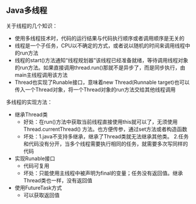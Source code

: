 ## Java多线程
关于线程的几个知识：
- 使用多线程技术时，代码的运行结果与代码执行顺序或者调用顺序是无关的
- 线程是一个子任务，CPU以不确定的方式，或者说以随机的时间来调用线程中的run方法
- 线程的start()方法通知“线程规划器”该线程已经准备就绪，等待调用线程对象的run方法。如果直接调用thread.run()那就不是异步了，而是同步执行，由main主线程调用该方法
- Thread也实现了Runable接口，意味着new Thread(Runnable target)也可以传入一个Thread对象，将一个Thread对象的run方法交给其他线程调用

多线程的实现方法：
- 继承Thread类
    - 好处：在run()方法中获取当前线程直接使用this就可以了，无须使用Thread.currentThread() 方法。也方便传参，通过set方法或者构造函数
    - 坏处：1.java不支持多继承，继承了Thread类就无法继承其他类。 2.任务和代码没有分开，当多个线程需要执行相同的任务，就需要多次写同样的代码
- 实现Runable接口
    - 代码可复用
    - 坏处：只能使用主线程中被声明为final的变量；任务没有返回值。继承Thread类也一样，没有返回值
- 使用FutureTask方式
    - 可以获取返回值

    